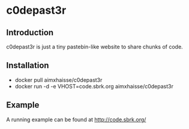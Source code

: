 c0depast3r
===

## Introduction

c0depast3r is just a tiny pastebin-like website to share chunks of code.

## Installation

   - docker pull aimxhaisse/c0depast3r
   - docker run -d -e VHOST=code.sbrk.org aimxhaisse/c0depast3r

## Example

A running example can be found at http://code.sbrk.org/
